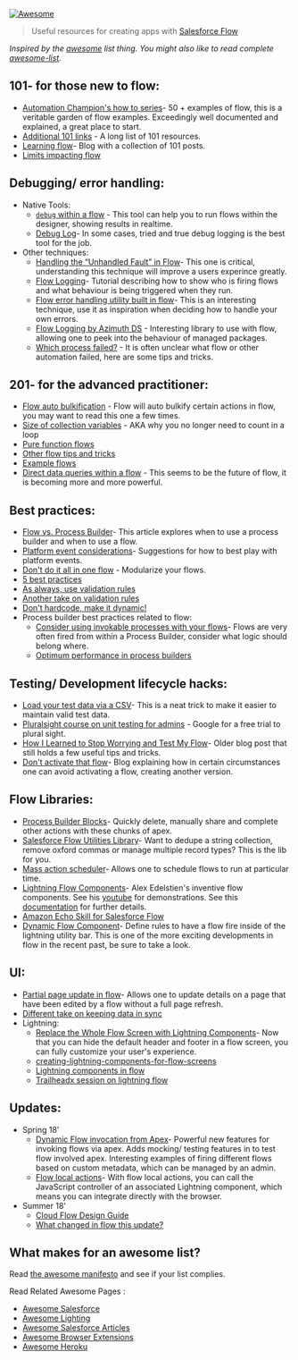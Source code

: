 [![Awesome](https://cdn.rawgit.com/sindresorhus/awesome/d7305f38d29fed78fa85652e3a63e154dd8e8829/media/badge.svg)](https://github.com/sindresorhus/awesome)

> Useful resources for creating apps with [Salesforce Flow](https://www.youtube.com/watch?v=W8BJ4yRBga0&feature=youtu.be)

*Inspired by the [awesome](https://github.com/sindresorhus/awesome) list thing. You might also like to read complete [awesome-list](https://github.com/sindresorhus/awesome).*

## 101- for those new to flow:

* [Automation Champion's how to series](https://automationchampion.com/learning-flow/)- 50 + examples of flow, this is a veritable garden of flow examples. Exceedingly well documented and explained, a great place to start. 
* [Additional 101 links](https://sites.google.com/view/flowunofficial/tutorials-and-beginner-material) - A long list of 101 resources. 
* [Learning flow](https://developingflow.com/learning-flow/)- Blog with a collection of 101 posts. 
* [Limits impacting flow](https://dreamevent.secure.force.com/articleView?id=vpm_admin_flow_limits.htm&type=5) 

## Debugging/ error handling:

* Native Tools: 
  * [`debug` within a flow](https://automationchampion.com/2018/05/22/getting-started-with-visual-workflow-part-7-learn-about-the-new-built-in-debug-tool-in-the-cloud-flow-designer/) - This tool can help you to run flows within the designer, showing results in realtime. 
  * [Debug Log](https://unhandledsunshine.com/2018/01/21/salesforce-automation-what-is-going-on-in-there/)- In some cases, tried and true debug logging is the best tool for the job. 
* Other techniques:
  * [Handling the “Unhandled Fault” in Flow](https://salesforcedude.wordpress.com/2015/02/10/handling-the-unhandled-fault-in-flow/)- This one is critical, understanding this technique will improve a users experince greatly. 
  * [Flow Logging](https://www.clintmajors.com/blog/2018/3/6/flow-logging)- Tutorial describing how to show who is firing flows and what behaviour is being triggered when they run. 
  * [Flow error handling utility built in flow](https://explorationsintosalesforce.wordpress.com/2017/10/18/visual-flow-error-handling-utility-flows/)- This is an interesting technique, use it as inspiration when deciding how to handle your own errors. 
  * [Flow Logging by Azimuth DS](https://appexchange.salesforce.com/listingDetail?listingId=a0N3A00000EFp89UAD) - Interesting library to use with flow, allowing one to peek into the behaviour of managed packages. 
  * [Which process failed?](https://www.linkedin.com/pulse/ways-identify-your-failed-flowprocess-builder-sudhir-kumar/) - It is often unclear what flow or other automation failed, here are some tips and tricks. 


## 201- for the advanced practitioner:

* [Flow auto bulkification](https://help.salesforce.com/articleView?id=vpm_admin_bulkification.htm&type=5) - Flow will auto bulkify certain actions in flow, you may want to read this one a few times. 
* [Size of collection variables](https://jenwlee.wordpress.com/2018/06/26/blink-you-may-have-missed-this-hidden-gem-get-count-via-flow-assignment/) - AKA why you no longer need to count in a loop 
* [Pure function flows](https://explorationsintosalesforce.wordpress.com/2017/10/17/calling-subflows-that-do-not-need-input/) 
* [Other flow tips and tricks](https://explorationsintosalesforce.wordpress.com/category/flow-tips-tricks/)
* [Example flows](https://sites.google.com/view/flowunofficial/flows) 
* [Direct data queries within a flow](https://www.youtube.com/watch?v=Mon6OF_rtfo&feature=youtu.be) - This seems to be the future of flow, it is becoming more and more powerful. 

## Best practices: 

* [Flow vs. Process Builder](https://www.adminhero.com/automation-showdown-process-builder-vs-workflow/)- This article explores when to use a process builder and when to use a flow. 
* [Platform event considerations](https://developer.salesforce.com/docs/atlas.en-us.platform_events.meta/platform_events/platform_events_process_considerations.htm)- Suggestions for how to best play with platform events. 
* [Don't do it all in one flow](https://jenwlee.wordpress.com/2016/10/11/maximize-maintainability-with-process-builder-and-componentized-visual-workflow/) - Modularize your flows. 
* [5 best practices](http://succeedwithsalesforce.com/5-best-practices-that-must-be-followed-when-building-flows/) 
* [As always, use validation rules](https://salesforcesidekick.com/2015/07/17/validation-rules-in-flow/) 
* [Another take on validation rules](https://automationchampion.com/tag/validation-rule-in-flow/) 
* [Don't hardcode, make it dynamic!](https://jenwlee.wordpress.com/2017/03/28/did-i-just-see-you-hardcode-a-salesforce-id-aw-hell-no/) 
* Process builder best practices related to flow:  
  * [Consider using invokable processes with your flows](https://help.salesforce.com/articleView?id=process_advanced_invocable.htm&type=5)- Flows are very often fired from within a Process Builder, consider what logic should belong where. 
  * [Optimum performance in process builders](https://salesforcesidekick.com/2016/05/09/building-your-process-builder-for-optimum-performance-and-bulkification/) 

## Testing/ Development lifecycle hacks:

* [Load your test data via a CSV](http://www.snugsfbay.com/2016/07/what-load-of-business-data.html)- This is a neat trick to make it easier to maintain valid test data. 
* [Pluralsight course on unit testing for admins](https://app.pluralsight.com/library/courses/salesforce-admin-essential-testing-techniques/table-of-contents) - Google for a free trial to plural sight. 
* [How I Learned to Stop Worrying and Test My Flow](https://salesforceyoda.com/2014/05/06/how-i-learned-to-stop-worrying-and-test-my-flow/)- Older blog post that still holds a few useful tips and tricks. 
* [Don't activate that flow](https://jenwlee.wordpress.com/2018/07/31/flow-tip-got-too-many-flow-versions/)- Blog explaining how in certain circumstances one can avoid activating a flow, creating another version. 

## Flow Libraries: 

* [Process Builder Blocks](https://github.com/mshanemc/processBuilderBlocks)- Quickly delete, manually share and complete other actions with these chunks of apex. 
* [Salesforce Flow Utilities Library](https://github.com/thebrettbarlow/FlowUtilities)- Want to dedupe a string collection, remove oxford commas or manage multiple record types? This is the lib for you. 
* [Mass action scheduler](https://douglascayers.com/2017/12/25/mass-action-scheduler/)- Allows one to schedule flows to run at particular time. 
* [Lightning Flow Components](https://github.com/alexed1/LightningFlowComponents)- Alex Edelstien's inventive flow components. See his [youtube](https://www.youtube.com/user/alexed100/videos) for demonstrations. See this [documentation](https://sites.google.com/view/flowunofficial/flow-screen-components) for further details. 
* [Amazon Echo Skill for Salesforce Flow](https://github.com/financialforcedev/alexa-salesforce-flow-skill) 
* [Dynamic Flow Component](https://andyinthecloud.com/2017/12/10/introducing-the-dynamic-flow-component/)- Define rules to have a flow fire inside of the lightning utility bar. This is one of the more exciting developments in flow in the recent past, be sure to take a look. 

## UI: 

* [Partial page update in flow](https://medium.com/@alexedelstein/the-update-screen-flow-action-component-2738e55498ff)- Allows one to update details on a page that have been edited by a flow without a full page refresh. 
* [Different take on keeping data in sync](https://douglascayers.com/2017/09/12/keep-flows-and-data-in-sync-on-lightning-record-pages-winter-18/) 
* Lightning: 
  * [Replace the Whole Flow Screen with Lightning Components](https://developer.salesforce.com/docs/atlas.en-us.lightning.meta/lightning/components_config_for_flow_screens_replace.htm)- Now that you can hide the default header and footer in a flow screen, you can fully customize your user's experience. 
  * [creating-lightning-components-for-flow-screens](https://terencechiu.com/2018/06/13/creating-lightning-components-for-flow-screens/) 
  * [Lightning components in flow](https://developingflow.com/2018/06/11/lightning-components-in-flow/) 
  * [Trailheadx session on lightning flow](https://developer.salesforce.com/blogs/2018/06/icymi-trailheadx18-4-session-videos-about-process-automation.html) 

## Updates: 

* Spring 18' 
    * [Dynamic Flow invocation from Apex](https://developer.salesforce.com/blogs/2018/04/adding-clicks-not-code-extensibility-to-your-apex-with-lightning-flow.html)- Powerful new features for invoking flows via apex. Adds mocking/ testing features in to test flow involved apex. Interesting examples of firing different flows based on custom metadata, which can be managed by an admin. 
    * [Flow local actions](http://releasenotes.docs.salesforce.com/en-us/spring18/release-notes/rn_forcecom_flow_localaction.htm)- With flow local actions, you can call the JavaScript controller of an associated Lightning component, which means you can integrate directly with the browser. 
* Summer 18' 
    * [Cloud Flow Design Guide](http://resources.docs.salesforce.com/214/11/en-us/sfdc/pdf/salesforce_vpm_implementation_guide.pdf) 
    * [What changed in flow this update?](https://releasenotes.docs.salesforce.com/en-us/summer18/release-notes/rn_forcecom_flow_design.htm) 

## What makes for an awesome list?
Read [the awesome manifesto](https://github.com/mailtoharshit/awesome-salesforce/blob/master/contributing.md) and see if your list complies.

  Read Related Awesome Pages :
  * [Awesome Salesforce](https://github.com/mailtoharshit/awesome-salesforce)
   * [Awesome Lighting](https://github.com/mailtoharshit/awesome-lighting)
   * [Awesome Salesforce Articles](https://github.com/mailtoharshit/awesome-salesforce-articles)
   * [Awesome Browser Extensions](https://github.com/mailtoharshit/awesome-browser-extensions-for-salesforce/blob/master/README.md)
   * [Awesome Heroku](https://github.com/mailtoharshit/awesome-heroku)
